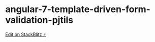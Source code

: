 # angular-7-template-driven-form-validation-pjtils

[Edit on StackBlitz ⚡️](https://stackblitz.com/edit/angular-7-template-driven-form-validation-pjtils)
